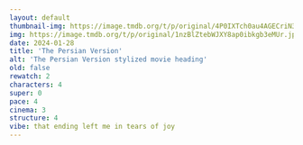```yaml
---
layout: default
thumbnail-img: https://image.tmdb.org/t/p/original/4P0IXTch0au4AGECriN3NQS0sgJ.png
img: https://image.tmdb.org/t/p/original/1nzBlZtebWJXY8ap0ibkgb3eMUr.jpg
date: 2024-01-28
title: 'The Persian Version'
alt: 'The Persian Version stylized movie heading'
old: false
rewatch: 2
characters: 4
super: 0
pace: 4
cinema: 3
structure: 4
vibe: that ending left me in tears of joy
---
```


